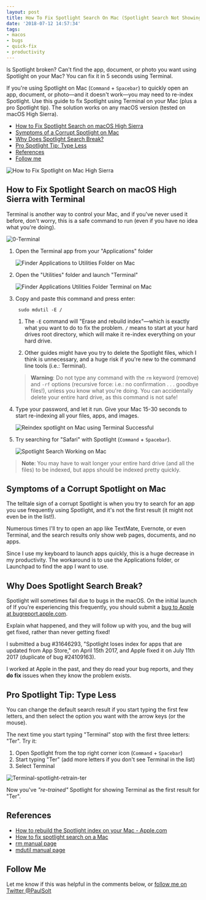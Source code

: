 ```yaml
---
layout: post
title: How To Fix Spotlight Search On Mac (Spotlight Search Not Showing Apps)
date: '2018-07-12 14:57:34'
tags:
- macos
- bugs
- quick-fix
- productivity
---
```


Is Spotlight broken? Can't find the app, document, or photo you want using Spotlight on your Mac? You can fix it in 5 seconds using Terminal.

If you're using Spotlight on Mac (`Command` + `Spacebar`) to quickly open an app, document, or photo—and it doesn't work—you may need to re-index Spotlight. Use this guide to fix Spotlight using Terminal on your Mac (plus a pro Spotlight tip). The solution works on any macOS version (tested on macOS High Sierra).

* [How to Fix Spotlight Search on macOS High Sierra](#fix)
* [Symptoms of a Corrupt Spotlight on Mac](#symptoms)
* [Why Does Spotlight Search Break?](#why)
* [Pro Spotlight Tip: Type Less](#tip)
* [References](#references)
* [Follow me](#follow-me)

![How to Fix Spotlight on Mac High Sierra](/assets/images/2018/07/How-to-fix-spotlight-on-Mac.jpg)

## How to Fix Spotlight Search on macOS High Sierra  with Terminal<a id="fix"></a>

Terminal is another way to control your Mac, and if you've never used it before, don't worry, this is a safe command to run (even if you have no idea what you're doing).

![0-Terminal](/assets/images/2018/07/0-Terminal.png#full)

1. Open the Terminal app from your "Applications" folder 

    ![Finder Applications to Utilities Folder on Mac](/assets/images/2018/07/1-Finder-applications-utilities-macos-high-sierra.png)

2. Open the "Utilities" folder and launch "Terminal"

    ![Finder Applications Utilities Folder Terminal on Mac](/assets/images/2018/07/2-Finder-applications-utilities-terminal-macos-high-sierra.png)

3. Copy and paste this command and press enter:

        sudo mdutil -E /

    
    1. The `-E` command will "Erase and rebuild index"—which is exactly what you want to do to fix the problem. `/` means to start at your hard drives root directory, which will make it re-index everything on your hard drive.


    2. Other guides might have you try to delete the Spotlight files, which I think is unnecessary, and a huge risk if you're new to the command line tools (i.e.: Terminal).
        
    > **Warning**: Do not type any command with the `rm` keyword (remove) and `-rf` options (recursive force: i.e.: no confirmation . . . goodbye files!), unless you know what you're doing. You can accidentally delete your entire hard drive, as this command is not safe!

4. Type your password, and let it run. Give your Mac 15-30 seconds to start re-indexing all your files, apps, and images.

    ![Reindex spotlight on Mac using Terminal Successful](/assets/images/2018/07/3Reindex-Mac-Spotlight-Search-Using-Terminal.png)

5. Try searching for "Safari" with Spotlight (`Command` + `Spacebar`). 

    ![Spotlight Search Working on Mac](/assets/images/2018/07/01-Spotlight-search-mac-working.png)
    
> **Note**: You may have to wait longer your entire hard drive (and all the files) to be indexed, but apps should be indexed pretty quickly.

## Symptoms of a Corrupt Spotlight on Mac <a id="symptoms"></a>

The telltale sign of a corrupt Spotlight is when you try to search for an app you use frequently using Spotlight, and it's not the first result (it might not even be in the list!).

Numerous times I'll try to open an app like TextMate, Evernote, or even Terminal, and the search results only show web pages, documents, and no apps. 

Since I use my keyboard to launch apps quickly, this is a huge decrease in my productivity. The workaround is to use the Applications folder, or Launchpad to find the app I want to use.

## Why Does Spotlight Search Break? <a id="why"></a>

Spotlight will sometimes fail due to bugs in the macOS. On the initial launch of If you're experiencing this frequently, you should submit a [bug to Apple at bugreport.apple.com](http://bugreport.apple.com). 

Explain what happened, and they will follow up with you, and the bug will get fixed, rather than never getting fixed!

I submitted a bug #31646293, "Spotlight loses index for apps that are updated from App Store," on April 15th 2017, and Apple fixed it on July 11th 2017 (duplicate of bug #24109163).

I worked at Apple in the past, and they do read your bug reports, and they **do fix** issues when they know the problem exists. 

## Pro Spotlight Tip: Type Less <a id="tip"></a>

You can change the default search result if you start typing the first few letters, and then select the option you want with the arrow keys (or the mouse).

The next time you start typing "Terminal" stop with the first three letters: "Ter". Try it:

1. Open Spotlight from the top right corner icon (`Command` + `Spacebar`)
2. Start typing "Ter" (add more letters if you don't see Terminal in the list)
3. Select Terminal

![Terminal-spotlight-retrain-ter](/assets/images/2018/07/Terminal-spotlight-retrain-ter.png)

Now you've *"re-trained"* Spotlight for showing Terminal as the first result for "Ter".

## References <a id="references"></a>
* [How to rebuild the Spotlight index on your Mac - Apple.com](https://support.apple.com/en-us/ht201716)
* [How to fix spotlight search on a Mac](https://www.amsys.co.uk/blog/how-to-fix-spotlight-search-on-a-mac/)
* [rm manual page](https://ss64.com/bash/rm.html)
* [mdutil manual page](https://ss64.com/osx/mdutil.html)

## Follow Me <a id="follow-me"></a>

Let me know if this was helpful in the comments below, or [follow me on Twitter @PaulSolt](http://twitter.com/PaulSolt)